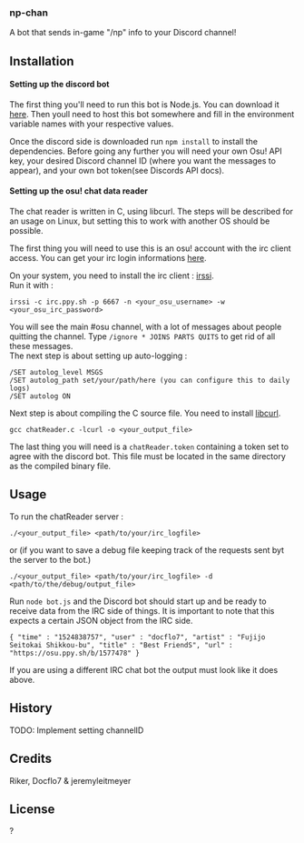 ### np-chan

A bot that sends in-game "/np" info to your Discord channel!

## Installation

#### Setting up the discord bot

The first thing you'll need to run this bot is Node.js. You can download it [here](https://nodejs.org/en/). Then youll need to host this bot somewhere and fill in the environment variable names with your respective values.

Once the discord side is downloaded run `npm install` to install the dependencies. Before going any further you will need your own Osu! API key, your desired Discord channel ID (where you want the messages to appear), and your own bot token(see Discords API docs).



#### Setting up the osu! chat data reader

The chat reader is written in C, using libcurl. The steps will be described for an usage on Linux, but setting this to work with another OS should be possible.    

The first thing you will need to use this is an osu! account with the irc client access. You can get your irc login informations [here](https://osu.ppy.sh/p/irc).  

On your system, you need to install the irc client : [irssi](https://irssi.org/).  
Run it with :
```
irssi -c irc.ppy.sh -p 6667 -n <your_osu_username> -w <your_osu_irc_password>
``` 
You will see the main #osu channel, with a lot of messages about people quitting the channel. Type `/ignore * JOINS PARTS QUITS` to get rid of all these messages.  
The next step is about setting up auto-logging : 
```
/SET autolog_level MSGS 
/SET autolog_path set/your/path/here (you can configure this to daily logs)
/SET autolog ON
```

Next step is about compiling the C source file. You need to install [libcurl](https://curl.haxx.se/libcurl/). 
``` 
gcc chatReader.c -lcurl -o <your_output_file>
```

The last thing you will need is a `chatReader.token` containing a token set to agree with the discord bot. This file must be located in the same directory as the compiled binary file.

 
## Usage

To run the chatReader server : 
```
./<your_output_file> <path/to/your/irc_logfile>
```
or (if you want to save a debug file keeping track of the requests sent byt the server to the bot.)
```
./<your_output_file> <path/to/your/irc_logfile> -d <path/to/the/debug/output_file>
```

Run `node bot.js` and the Discord bot should start up and be ready to receive data from the IRC side of things. It is important to note that this expects a certain JSON object from the IRC side. 

```
{ "time" : "1524838757", "user" : "docflo7", "artist" : "Fujijo Seitokai Shikkou-bu", "title" : "Best FriendS", "url" : "https://osu.ppy.sh/b/1577478" }
```

If you are using a different IRC chat bot the output must look like it does above.
 
## History


TODO: Implement setting channelID

## Credits
  Riker, Docflo7 & jeremyleitmeyer
## License
?
